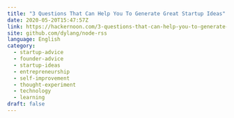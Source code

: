 ```yaml
---
title: "3 Questions That Can Help You To Generate Great Startup Ideas"
date: 2020-05-20T15:47:57Z
link: https://hackernoon.com/3-questions-that-can-help-you-to-generate-great-startup-ideas-x5693v8q?source=rss&utm_medium=RSS&utm_source=news.12bit.vn
site: github.com/dylang/node-rss
language: English
category:
  - startup-advice
  - founder-advice
  - startup-ideas
  - entrepreneurship
  - self-improvement
  - thought-experiment
  - technology
  - learning
draft: false
---
```

